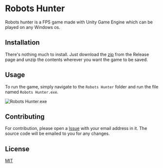 # Robots Hunter

Robots hunter is a FPS game made with Unity Game Engine which can be played on any Windows os.

## Installation

There's nothing much to install. Just download the [zip](https://github.com/aarush-paul/robots-hunter/releases/tag/v1.0.0) from the Release page and unzip the contents wherever you want the game to be saved.

## Usage

To run the game, simply navigate to the ```Robots Hunter``` folder and run the file named ```Robots Hunter.exe```.

![Robots Hunter.exe](https://i.imgur.com/bKEWaby.png)

## Contributing
For contribution, please open a [Issue](https://github.com/aarush-paul/robots-hunter/issues) with your email address in it. The source code will be emailed to you for any changes.

## License
[MIT](https://choosealicense.com/licenses/mit/)

